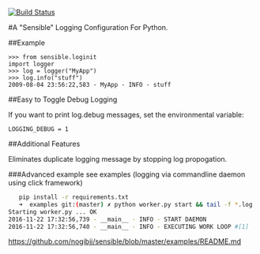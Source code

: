 [![Build Status](https://travis-ci.org/nogibjj/sensible.svg?branch=master)](https://travis-ci.org/nogibjj/sensible)

#A "Sensible" Logging Configuration For Python.

##Example

    >>> from sensible.loginit
    import logger
    >>> log = logger("MyApp")
    >>> log.info("stuff")
    2009-08-04 23:56:22,583 - MyApp - INFO - stuff

##Easy to Toggle Debug Logging

If you want to print log.debug messages, set the environmental variable:

    LOGGING_DEBUG = 1

##Additional Features

Eliminates duplicate logging message by stopping log propogation.

###Advanced example see examples (logging via commandline daemon using click framework)

 ```bash
    pip install -r requirements.txt
    ➜  examples git:(master) ✗ python worker.py start && tail -f *.log
Starting worker.py ... OK
2016-11-22 17:32:56,739 - __main__ - INFO - START DAEMON
2016-11-22 17:32:56,740 - __main__ - INFO - EXECUTING WORK LOOP #[1]


 ```

https://github.com/nogibjj/sensible/blob/master/examples/README.md
